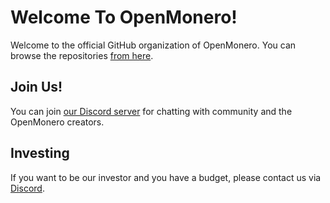 # Welcome To OpenMonero!

Welcome to the official GitHub organization of OpenMonero. You can browse the repositories [from here](https://github.com/orgs/openmonero/repositories).

## Join Us!

You can join [our Discord server](https://discord.gg/invite/EgjWEf6nf3) for chatting with community and the OpenMonero creators.

## Investing

If you want to be our investor and you have a budget, please contact us via [Discord](https://discord.gg/invite/EgjWEf6nf3).
